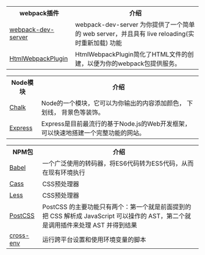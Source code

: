 <table>
  <tr>
    <th>webpack插件</th>
    <th>介绍</th>
  </tr>
  </tr>
    <tr>
    <td><a href="https://webpack.docschina.org/guides/development/#%E4%BD%BF%E7%94%A8-webpack-dev-server">webpack-dev-server</a></td>
    <td>webpack-dev-server 为你提供了一个简单的 web server，并且具有 live reloading(实时重新加载) 功能</td>
  </tr>
  </tr>
    <tr>
    <td><a href="https://webpack.docschina.org/plugins/html-webpack-plugin/">HtmlWebpackPlugin</a></td>
    <td>HtmlWebpackPlugin简化了HTML文件的创建，以便为你的webpack包提供服务。</td>
  </tr>
</table>

<table>
  <tr>
    <th>Node模块</th>
    <th>介绍</th>
  </tr>
  </tr>
  <tr>
    <td><a href="https://zhuanlan.zhihu.com/p/61419719">Chalk</a></td>
    <td>Node的一个模块，它可以为你输出的内容添加颜色， 下划线， 背景色等装饰。</td>
  </tr>
  <tr>
    <td><a href="http://javascript.ruanyifeng.com/nodejs/express.html">Express</a></td>
    <td>Express是目前最流行的基于Node.js的Web开发框架，可以快速地搭建一个完整功能的网站。</td>
  </tr>
</table>



<table>
  <tr>
    <th>NPM包</th>
    <th>介绍</th>
  </tr>
  <tr>
    <td><a href="http://www.ruanyifeng.com/blog/2016/01/babel.html">Babel</a></td>
    <td>一个广泛使用的转码器，将ES6代码转为ES5代码，从而在现有环境执行</td>
  </tr>
  <tr>
    <td><a href="http://www.ruanyifeng.com/blog/2012/06/sass.html">Cass</a></td>
    <td>CSS预处理器</td>
  </tr>
    <tr>
    <td><a href="http://www.ruanyifeng.com/blog/2012/06/sass.html">Less</a></td>
    <td>CSS预处理器</td>
  </tr>
  <tr>
    <td><a href="https://www.ibm.com/developerworks/cn/web/1604-postcss-css/index.html">PostCSS</a></td>
    <td>PostCSS 的主要功能只有两个：第一个就是前面提到的把 CSS 解析成 JavaScript 可以操作的 AST，第二个就是调用插件来处理 AST 并得到结果   </td>
  </tr>
  <tr>
    <td><a href="https://www.cnblogs.com/cangqinglang/p/8658346.html">cross-env</a></td>
    <td>运行跨平台设置和使用环境变量的脚本</td>
  </tr>
</table>

